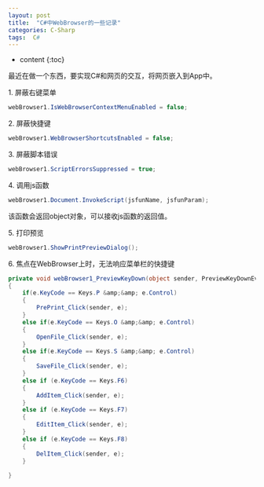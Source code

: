 ```yaml
---
layout: post
title:  "C#中WebBrowser的一些记录"
categories: C-Sharp
tags:  C#
---
```


* content
{:toc}

最近在做一个东西，要实现C#和网页的交互，将网页嵌入到App中。

1\. 屏蔽右键菜单

```C#
webBrowser1.IsWebBrowserContextMenuEnabled = false;
```

2\. 屏蔽快捷键

```C#
webBrowser1.WebBrowserShortcutsEnabled = false;
```

3\. 屏蔽脚本错误
 
```C#
webBrowser1.ScriptErrorsSuppressed = true;
```

4\. 调用js函数
 
```C#
webBrowser1.Document.InvokeScript(jsfunName, jsfunParam);
```

该函数会返回object对象，可以接收js函数的返回值。

5\. 打印预览

```C#
webBrowser1.ShowPrintPreviewDialog();
```

6\. 焦点在WebBrowser上时，无法响应菜单栏的快捷键

```C#
private void webBrowser1_PreviewKeyDown(object sender, PreviewKeyDownEventArgs e)
{
    if(e.KeyCode == Keys.P &amp;&amp; e.Control)
    {
        PrePrint_Click(sender, e);
    }
    else if(e.KeyCode == Keys.O &amp;&amp; e.Control)
    {
        OpenFile_Click(sender, e);
    }
    else if(e.KeyCode == Keys.S &amp;&amp; e.Control)
    {
        SaveFile_Click(sender, e);
    }
    else if (e.KeyCode == Keys.F6)
    {
        AddItem_Click(sender, e);
    }
    else if (e.KeyCode == Keys.F7)
    {
        EditItem_Click(sender, e);
    }
    else if (e.KeyCode == Keys.F8)
    {
        DelItem_Click(sender, e);
    }
    
}
```